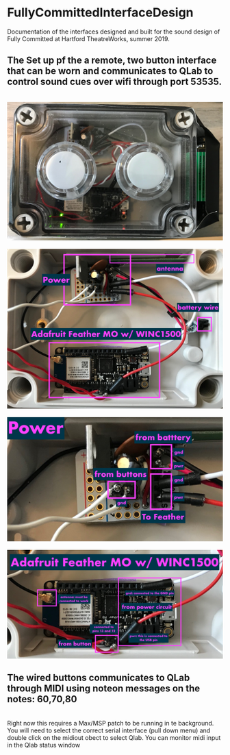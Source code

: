 # FullyCommittedInterfaceDesign
Documentation of the interfaces designed and built for the sound design of Fully Committed at Hartford TheatreWorks, summer 2019.


<H2>The Set up pf the a remote, two button interface that can be worn and communicates to QLab to control sound cues over wifi through port 53535.</H2>
<br>
<img src="img/Enclosure.jpg" width = "700"></img> <br>
<br>
<img src="img/InsideEnclosure.jpg" width = "700"></img> <br>
<br>
<img src="img/PowerCircuit.jpeg" width = "700"></img> <br>
<br>
<img src="img/Feather.jpeg" width = "700"></img> <br>

<H2>The wired buttons communicates to QLab through MIDI using noteon messages on the notes: 60,70,80</H2><br>
Right now this requires a Max/MSP patch to be running in te background. You will need to select the correct serial interface (pull down menu) and double click on the midiout obect to select Qlab. You can monitor midi input in the Qlab status window
<br>
